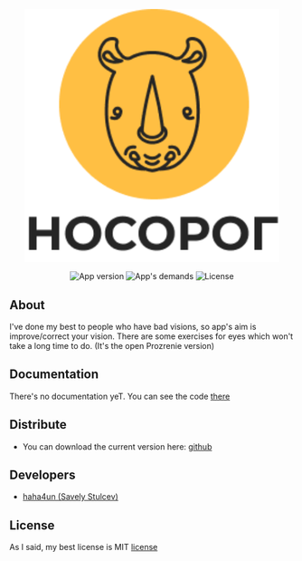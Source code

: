 <p align="center">
      <img src="https://github.com/haha4un/prozrenie/blob/master/app/src/main/res/drawable/icon_spl.png?raw=true" width="450">
</p>

<p align="center">
   <img src="https://img.shields.io/badge/Current%20Version-now%20v1%20is%20available!-yellow" alt="App version">
    <img src="https://img.shields.io/badge/Works%20in-7th%20and%20higher%20android%20versions-yellow" alt="App's demands">
   <img src="https://img.shields.io/badge/Our%20license-is%20MIT's%20license-yellow" alt="License">
</p>

## About

I've done my best to people who have bad visions, so app's aim is improve/correct your vision. There are some exercises for eyes which won't take a long time to do. 
(It's the open Prozrenie version)

## Documentation

There's no documentation yeT.
You can see the code [there](https://github.com/haha4un/ProzrenieLite/tree/master)

## Distribute

- You can download the current version here: [github](https://github.com/haha4un/ProzrenieLite/blob/main/v1.apk)


## Developers

- [haha4un (Savely Stulcev)](https://github.com/haha4un)

## License

As I said, my best license is MIT [license](https://github.com/haha4un/ProzrenieLite/blob/main/LICENSE)
